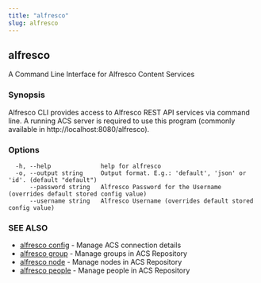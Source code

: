 ```yaml
---
title: "alfresco"
slug: alfresco
---
```

## alfresco

A Command Line Interface for Alfresco Content Services

### Synopsis

Alfresco CLI provides access to Alfresco REST API services via command line.
A running ACS server is required to use this program (commonly available in http://localhost:8080/alfresco).

### Options

```
  -h, --help              help for alfresco
  -o, --output string     Output format. E.g.: 'default', 'json' or 'id'. (default "default")
      --password string   Alfresco Password for the Username (overrides default stored config value)
      --username string   Alfresco Username (overrides default stored config value)
```

### SEE ALSO

* [alfresco config](config/alfresco_config.md)	 - Manage ACS connection details
* [alfresco group](group/alfresco_group.md)	 - Manage groups in ACS Repository
* [alfresco node](node/alfresco_node.md)	 - Manage nodes in ACS Repository
* [alfresco people](people/alfresco_people.md)	 - Manage people in ACS Repository

